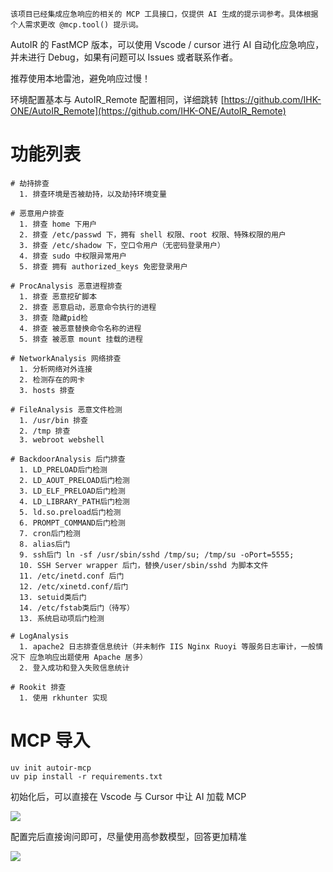 ```plain
该项目已经集成应急响应的相关的 MCP 工具接口，仅提供 AI 生成的提示词参考。具体根据个人需求更改 @mcp.tool() 提示词。
```

AutoIR 的 FastMCP 版本，可以使用 Vscode / cursor 进行 AI 自动化应急响应，并未进行 Debug，如果有问题可以 Issues 或者联系作者。

推荐使用本地雷池，避免响应过慢！

环境配置基本与 AutoIR_Remote 配置相同，详细跳转 [https://github.com/IHK-ONE/AutoIR_Remote](https://github.com/IHK-ONE/AutoIR_Remote)

# 功能列表
```plain
# 劫持排查
  1. 排查环境是否被劫持，以及劫持环境变量
  
# 恶意用户排查
  1. 排查 home 下用户
  2. 排查 /etc/passwd 下，拥有 shell 权限、root 权限、特殊权限的用户
  3. 排查 /etc/shadow 下，空口令用户（无密码登录用户）
  4. 排查 sudo 中权限异常用户
  5. 排查 拥有 authorized_keys 免密登录用户

# ProcAnalysis 恶意进程排查
  1. 排查 恶意挖矿脚本
  2. 排查 恶意启动，恶意命令执行的进程
  3. 排查 隐藏pid检
  4. 排查 被恶意替换命令名称的进程
  5. 排查 被恶意 mount 挂载的进程

# NetworkAnalysis 网络排查
  1. 分析网络对外连接
  2. 检测存在的网卡
  3. hosts 排查
  
# FileAnalysis 恶意文件检测
  1. /usr/bin 排查
  2. /tmp 排查
  3. webroot webshell
 
# BackdoorAnalysis 后门排查
  1. LD_PRELOAD后门检测
  2. LD_AOUT_PRELOAD后门检测
  3. LD_ELF_PRELOAD后门检测
  4. LD_LIBRARY_PATH后门检测
  5. ld.so.preload后门检测
  6. PROMPT_COMMAND后门检测
  7. cron后门检测
  8. alias后门
  9. ssh后门 ln -sf /usr/sbin/sshd /tmp/su; /tmp/su -oPort=5555;
  10. SSH Server wrapper 后门，替换/user/sbin/sshd 为脚本文件
  11. /etc/inetd.conf 后门
  12. /etc/xinetd.conf/后门
  13. setuid类后门
  14. /etc/fstab类后门（待写）
  13. 系统启动项后门检测

# LogAnalysis
  1. apache2 日志排查信息统计（并未制作 IIS Nginx Ruoyi 等服务日志审计，一般情况下 应急响应出题使用 Apache 居多）
  2. 登入成功和登入失败信息统计
  
# Rookit 排查
  1. 使用 rkhunter 实现
```

# MCP 导入
```plain
uv init autoir-mcp
uv pip install -r requirements.txt
```

初始化后，可以直接在 Vscode 与 Cursor 中让 AI 加载 MCP

![](https://cdn.nlark.com/yuque/0/2025/png/35229002/1760464295921-21ef314e-a9ca-49cc-b1ff-ee3b7e5798eb.png)

配置完后直接询问即可，尽量使用高参数模型，回答更加精准

![](https://cdn.nlark.com/yuque/0/2025/png/35229002/1760463837550-179de7da-0429-4a72-9886-8b222a97101f.png)

